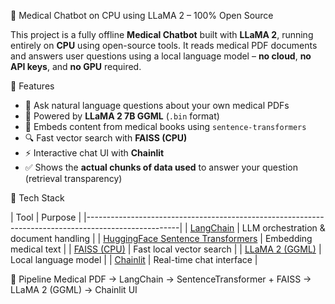 🧠 Medical Chatbot on CPU using LLaMA 2 – 100% Open Source

This project is a fully offline **Medical Chatbot** built with **LLaMA 2**, running entirely on **CPU** using open-source tools. It reads medical PDF documents and answers user questions using a local language model – **no cloud**, **no API keys**, and **no GPU** required.



🚀 Features

- 💬 Ask natural language questions about your own medical PDFs
- 🧠 Powered by **LLaMA 2 7B GGML** (`.bin` format)
- 📄 Embeds content from medical books using `sentence-transformers`
- 🔍 Fast vector search with **FAISS (CPU)**
- ⚡ Interactive chat UI with **Chainlit**
- ✅ Shows the **actual chunks of data used** to answer your question (retrieval transparency)



🧪 Tech Stack

| Tool                                                        | Purpose                               |
|-----------------------------------------------------------------------------------------------------|
| [LangChain](https://www.langchain.com/)                     | LLM orchestration & document handling |
| [HuggingFace Sentence Transformers](https://www.sbert.net/) | Embedding medical text |
| [FAISS (CPU)](https://github.com/facebookresearch/faiss)    | Fast local vector search |
| [LLaMA 2 (GGML)](https://huggingface.co/TheBloke)           | Local language model |
| [Chainlit](https://www.chainlit.io/)                        | Real-time chat interface |


📁 Pipeline
Medical PDF → LangChain → SentenceTransformer + FAISS → LLaMA 2 (GGML) → Chainlit UI
